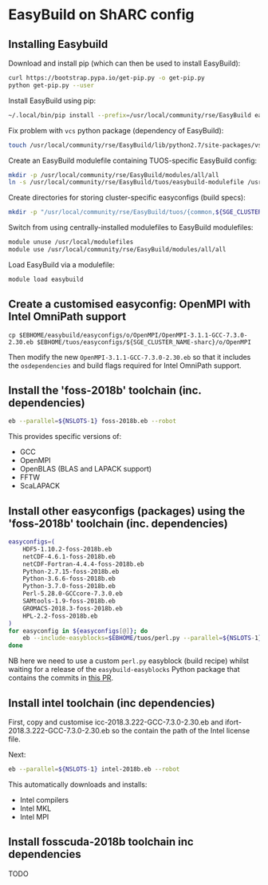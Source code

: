 # EasyBuild on ShARC config

## Installing Easybuild

Download and install pip (which can then be used to install EasyBuild):

```sh
curl https://bootstrap.pypa.io/get-pip.py -o get-pip.py
python get-pip.py --user
```

Install EasyBuild using pip:

```sh
~/.local/bin/pip install --prefix=/usr/local/community/rse/EasyBuild easybuild
```

Fix problem with `vcs` python package (dependency of EasyBuild):

```sh
touch /usr/local/community/rse/EasyBuild/lib/python2.7/site-packages/vsc/__init__.py
```

Create an EasyBuild modulefile containing TUOS-specific EasyBuild config: 

```sh
mkdir -p /usr/local/community/rse/EasyBuild/modules/all/all 
ln -s /usr/local/community/rse/EasyBuild/tuos/easybuild-modulefile /usr/local/community/rse/EasyBuild/modules/all/all/easybuild
```

Create directories for storing cluster-specific easyconfigs (build specs):

```sh
mkdir -p "/usr/local/community/rse/EasyBuild/tuos/{common,${SGE_CLUSTER_NAME}}/easyconfigs"
```

Switch from using centrally-installed modulefiles to EasyBuild modulefiles:

```sh
module unuse /usr/local/modulefiles
module use /usr/local/community/rse/EasyBuild/modules/all/all
```

Load EasyBuild via a modulefile:

```sh
module load easybuild
```

## Create a customised easyconfig: OpenMPI with Intel OmniPath support

```
cp $EBHOME/easybuild/easyconfigs/o/OpenMPI/OpenMPI-3.1.1-GCC-7.3.0-2.30.eb $EBHOME/tuos/easyconfigs/${SGE_CLUSTER_NAME-sharc}/o/OpenMPI
```

Then modify the new `OpenMPI-3.1.1-GCC-7.3.0-2.30.eb` so that it includes the `osdependencies` and build flags required for Intel OmniPath support.

## Install the 'foss-2018b' toolchain (inc. dependencies)

```sh
eb --parallel=${NSLOTS-1} foss-2018b.eb --robot 
```

This provides specific versions of:

 - GCC
 - OpenMPI
 - OpenBLAS (BLAS and LAPACK support)
 - FFTW
 - ScaLAPACK

## Install other easyconfigs (packages) using the 'foss-2018b' toolchain (inc. dependencies)

```bash
easyconfigs=(
    HDF5-1.10.2-foss-2018b.eb 
    netCDF-4.6.1-foss-2018b.eb 
    netCDF-Fortran-4.4.4-foss-2018b.eb
    Python-2.7.15-foss-2018b.eb
    Python-3.6.6-foss-2018b.eb
    Python-3.7.0-foss-2018b.eb
    Perl-5.28.0-GCCcore-7.3.0.eb
    SAMtools-1.9-foss-2018b.eb
    GROMACS-2018.3-foss-2018b.eb
    HPL-2.2-foss-2018b.eb
)
for easyconfig in ${easyconfigs[@]}; do
    eb --include-easyblocks=$EBHOME/tuos/perl.py --parallel=${NSLOTS-1} $easyconfig --robot 
done
```

NB here we need to use a custom `perl.py` easyblock (build recipe) whilst waiting for a release of the `easybuild-easyblocks` Python package that contains the commits in [this PR](https://github.com/easybuilders/easybuild-easyblocks/pull/1660).

## Install intel toolchain (inc dependencies)

First, copy and customise icc-2018.3.222-GCC-7.3.0-2.30.eb and ifort-2018.3.222-GCC-7.3.0-2.30.eb so the contain the path of the Intel license file.

Next:


```sh
eb --parallel=${NSLOTS-1} intel-2018b.eb --robot 
```

This automatically downloads and installs:

 - Intel compilers
 - Intel MKL
 - Intel MPI

## Install fosscuda-2018b toolchain inc dependencies

TODO
